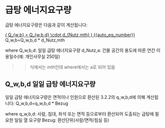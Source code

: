 # 급탕 에너지요구량 

급탕 에너지요구량은 다음과 같이 계산됩니다:

<!--Open in a New Window ver. & Equation No. Automation with span + macro -->
<a href="#"
   onclick="window.open(
     '/eco2_guide_center/1.%20ECO2%20Logic%20Guide/Equation_diagram.html',
     'popupWindow',
     'width=800,height=600,scrollbars=yes,resizable=yes'
   ); return false;"
   class="equation-link">
  \( Q_{w,b} = Q_{w,b,d} \cdot d_{Nutz,mth} \) {{auto_eq_number}}
</a>
Q_w,b=Q_w,b,d * d_Nutz,mth

where
Q_w,b,d: 일일 급탕 에너지요구량
d_Nutz,a: 건물 공간의 용도에 따른 연간 이용일수(예: 개인사무실 250일)

>> 식에서는 mth인데 where에서는 a로 되어 있음

## Q_w,b,d 일일 급탕 에너지요구량
일일 급탕 에너지요구량은 면적이나 인원으로 환산된 3.2.2의 q_w,b,d에 의해 계산됩니다:
Q_w,b,d=q_w,b,d * Bezug

where
q_w,b,d: 사람, 침대, 좌석 또는 면적 등으로부터 환산되어 도출되는 급탕에 필요한 일일 열 요구량
Bezug: 환산단위(사람/면적/침실 등)
